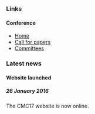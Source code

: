 ### Links

#### Conference

* [Home](/)
* [Call for papers](/call-for-papers/)
* [Committees](/committees/)



### Latest news

#### Website launched
##### 26 January 2016
The CMC17 website is now online.
